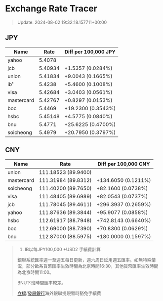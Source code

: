 # Exchange Rate Tracer

> Update: 2024-08-02 19:32:18.157711+00:00

## JPY

| Name       |    Rate | Diff per 100,000 JPY   |
|------------|---------|------------------------|
| yahoo      | 5.4078  |                        |
| jcb        | 5.40934 | +1.5357 (0.0284%)      |
| union      | 5.41834 | +9.0043 (0.1665%)      |
| ib¹        | 5.4238  | +5.4600 (0.1008%)      |
| visa       | 5.42684 | +3.0403 (0.0561%)      |
| mastercard | 5.42767 | +0.8297 (0.0153%)      |
| boc        | 5.4469  | +19.2300 (0.3543%)     |
| hsbc       | 5.45148 | +4.5775 (0.0840%)      |
| bnu        | 5.4771  | +25.6225 (0.4700%)     |
| soicheong  | 5.4979  | +20.7950 (0.3797%)     |

## CNY

| Name       | Rate                | Diff per 100,000 CNY   |
|------------|---------------------|------------------------|
| union      | 111.18523	(89.9400) |                        |
| mastercard | 111.31984	(89.8312) | +134.6050 (0.1211%)    |
| soicheong  | 111.40200	(89.7650) | +82.1600 (0.0738%)     |
| visa       | 111.48405	(89.6989) | +82.0543 (0.0737%)     |
| jcb        | 111.78045	(89.4611) | +296.3937 (0.2659%)    |
| yahoo      | 111.87636	(89.3844) | +95.9077 (0.0858%)     |
| hsbc       | 112.61917	(88.7948) | +742.8143 (0.6640%)    |
| boc        | 112.69000	(88.7390) | +70.8300 (0.0629%)     |
| bnu        | 112.87000	(88.5975) | +180.0000 (0.1597%)    |


> 1. IB以每JPY100,000 +USD2 手續費計算
>
> 銀聯系統匯率週一至週五每日更新，週六周日延用週五匯率。如無特殊情況，部分歐系貨幣匯率生效時間為北京時間16:30，其他貨幣匯率生效時間為北京時間11:00。
>
> BNU下班時間匯率較差。
>
> [立橋](https://www.wlbank.com.mo/uploads/ueditor/file/20181211/1544536513900230.pdf)/[發展銀行](https://www.mdb.com.mo/Service_Charges_20230728.pdf)海外銀聯提現暫時豁免手續費

